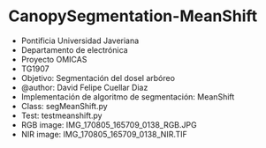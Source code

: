 # CanopySegmentation-MeanShift
- Pontificia Universidad Javeriana
- Departamento de electrónica
- Proyecto OMICAS
- TG1907
- Objetivo: Segmentación del dosel arbóreo
- @author: David Felipe Cuellar Diaz
- Implementación de algoritmo de segmentación: MeanShift
- Class: segMeanShift.py
- Test: testmeanshift.py
- RGB image: IMG_170805_165709_0138_RGB.JPG
- NIR image: IMG_170805_165709_0138_NIR.TIF
